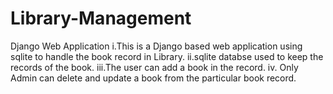 # Library-Management
Django Web Application
i.This is a Django based web application using sqlite to handle the book record in Library.
ii.sqlite databse used to keep the records of the book.
iii.The user can add a book in the record.
iv. Only Admin can delete and update a book from the particular book record.
